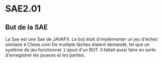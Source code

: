 # SAE2.01

## But de la SAE
La Sae est une Sae de JAVAFX. Le but était d'implémenter un jeu d'échec similaire à Chess.com
De multiple tâches étaient demandé, tel que un système de jeu fonctionnel. L'ajout d'un BOT. Il fallait aussi faire en sorte d'enregistrer les joueurs et les parties.